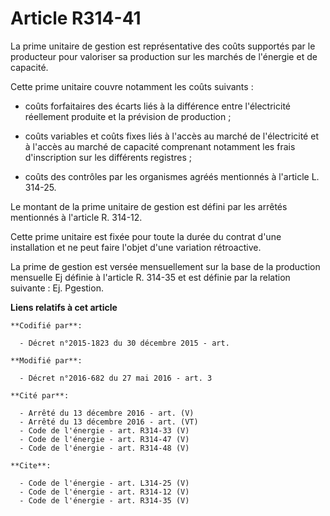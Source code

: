 # Article R314-41

La prime unitaire de gestion est représentative des coûts supportés par le producteur pour valoriser sa production sur les
marchés de l'énergie et de capacité. 

Cette prime unitaire couvre notamment les coûts suivants :

- coûts forfaitaires des écarts liés à la différence entre l'électricité réellement produite et la prévision de production ;

- coûts variables et coûts fixes liés à l'accès au marché de l'électricité et à l'accès au marché de capacité comprenant
notamment les frais d'inscription sur les différents registres ;

- coûts des contrôles par les organismes agréés mentionnés à l'article L. 314-25. 

Le montant de la prime unitaire de gestion est défini par les arrêtés mentionnés à l'article R. 314-12. 

Cette prime unitaire est fixée pour toute la durée du contrat d'une installation et ne peut faire l'objet d'une variation
rétroactive. 

La prime de gestion est versée mensuellement sur la base de la production mensuelle Ej définie à l'article R. 314-35 et est
définie par la relation suivante : Ej. Pgestion.

**Liens relatifs à cet article**

	**Codifié par**:

	  - Décret n°2015-1823 du 30 décembre 2015 - art.

	**Modifié par**:

	  - Décret n°2016-682 du 27 mai 2016 - art. 3

	**Cité par**:

	  - Arrêté du 13 décembre 2016 - art. (V)
	  - Arrêté du 13 décembre 2016 - art. (VT)
	  - Code de l'énergie - art. R314-33 (V)
	  - Code de l'énergie - art. R314-47 (V)
	  - Code de l'énergie - art. R314-48 (V)

	**Cite**:

	  - Code de l'énergie - art. L314-25 (V)
	  - Code de l'énergie - art. R314-12 (V)
	  - Code de l'énergie - art. R314-35 (V)
